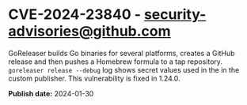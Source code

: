 # CVE-2024-23840 - security-advisories@github.com

GoReleaser builds Go binaries for several platforms, creates a GitHub release and then pushes a Homebrew formula to a tap repository. `goreleaser release --debug` log shows secret values used in the in the custom publisher. This vulnerability is fixed in 1.24.0.

**Publish date:** 2024-01-30
